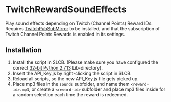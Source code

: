 # TwitchRewardSoundEffects

Play sound effects depending on Twitch (Channel Points) Reward IDs. Requires [TwitchPubSubMirror](https://github.com/nossebro/TwitchPubSubMirror) to be installed, and that the subscription of Twitch Channel Points Rewards is enabled in its settings.

## Installation

1. Install the script in SLCB. (Please make sure you have configured the correct [32-bit Python 2.7.13](https://www.python.org/ftp/python/2.7.13/python-2.7.13.msi) Lib-directory).
2. Insert the API_Key.js by right-clicking the script in SLCB.
3. Reload all scripts, so the new API_Key.js file gets picked up.
4. Place mp3 files in the `sounds` subfolder, and name them `<reward-id>.mp3`, or create a `<reward-id>` subfolder and place mp3 files inside for a random selection each time the reward is redeemed.
